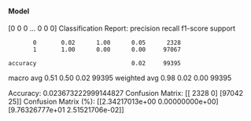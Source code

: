 #### Model
[0 0 0 ... 0 0 0]
Classification Report:
              precision    recall  f1-score   support

           0       0.02      1.00      0.05      2328
           1       1.00      0.00      0.00     97067

    accuracy                           0.02     99395
   macro avg       0.51      0.50      0.02     99395
weighted avg       0.98      0.02      0.00     99395

Accuracy: 0.023673222999144827
Confusion Matrix:
[[ 2328     0]
 [97042    25]]
Confusion Matrix (%):
[[2.34217013e+00 0.00000000e+00]
 [9.76326777e+01 2.51521706e-02]]
